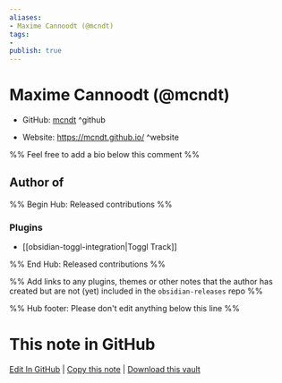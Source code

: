 ```yaml
---
aliases:
- Maxime Cannoodt (@mcndt)
tags:
- 
publish: true
---
```


# Maxime Cannoodt (@mcndt)

- GitHub: [mcndt](https://github.com/mcndt/) ^github
<!-- - Discord: `@` ^discord-->
- Website: <https://mcndt.github.io/> ^website
<!-- - [[Publish sites|Publish site]]: <https://> ^publish-->

%% Feel free to add a bio below this comment %%


## Author of

%% Begin Hub: Released contributions %%
### Plugins
- [[obsidian-toggl-integration|Toggl Track]]

%% End Hub: Released contributions %%

%% Add links to any plugins, themes or other notes that the author has created but are not (yet) included in the `obsidian-releases` repo %%

<!--
### Unlisted plugins
-->

<!--
### Others
-->

<!--
## Sponsor this author
-->

<!-- - [[GitHub sponsors]]: [Sponsor @mcndt on GitHub Sponsors](https://github.com/sponsors/mcndt) ^github-sponsor-->
<!-- - [[Buy me a coffee]]: <https://> ^buy-me-a-coffee-->
<!-- - [[PayPal]]: <https://> ^paypal-->
<!-- - [[Patreon]]: <https://> ^patreon-->

<!--
## Follow this author
-->

<!-- - [[YouTube Channels|On YouTube]]: <https://> ^youtube-->
<!-- - Twitter: <https://> ^twitter-->
<!-- - ... -->

%% Hub footer: Please don't edit anything below this line %%

# This note in GitHub

<span class="git-footer">[Edit In GitHub](https://github.dev/obsidian-community/obsidian-hub/blob/main/01%20-%20Community/People/mcndt.md "git-hub-edit-note") | [Copy this note](https://raw.githubusercontent.com/obsidian-community/obsidian-hub/main/01%20-%20Community/People/mcndt.md "git-hub-copy-note") | [Download this vault](https://github.com/obsidian-community/obsidian-hub/archive/refs/heads/main.zip "git-hub-download-vault") </span>
